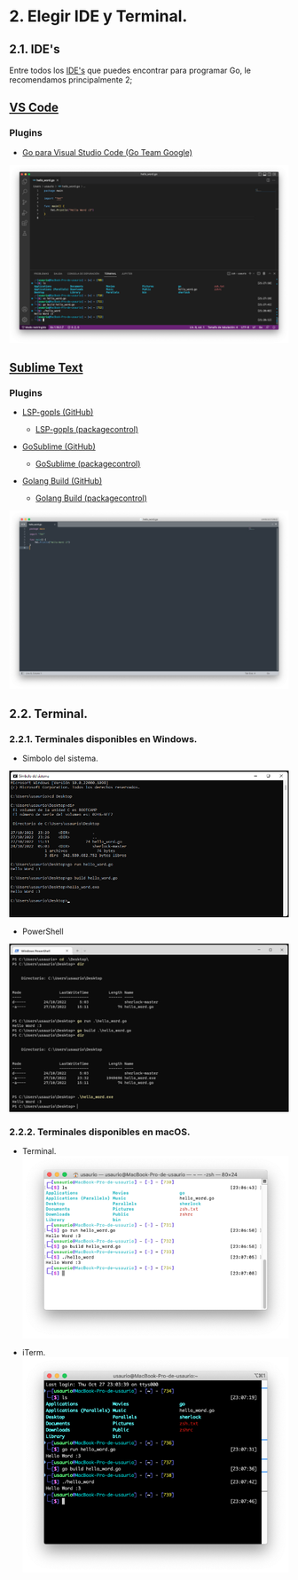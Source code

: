 
# 2. Elegir IDE y Terminal.

## 2.1. IDE's

Entre todos los [IDE's](https://github.com/golang/go/wiki/IDEsAndTextEditorPlugins) que puedes encontrar para programar Go, le recomendamos principalmente 2;

## [VS Code](https://code.visualstudio.com/download)
### Plugins
- [Go para Visual Studio Code (Go Team Google)](https://marketplace.visualstudio.com/items?itemName=golang.go)

![VSCode Hello Work](Imagenes/VS%20Code.png)

## [Sublime Text](https://www.sublimetext.com/download)

### Plugins
- [LSP-gopls (GitHub)](https://github.com/sublimelsp/LSP-gopls)
    - [LSP-gopls (packagecontrol)](https://packagecontrol.io/packages/LSP-gopls)

- [GoSublime (GitHub)](https://github.com/DisposaBoy/GoSublime)
    - [GoSublime (packagecontrol)](https://packagecontrol.io/packages/GoSublime)

- [Golang Build (GitHub)](https://github.com/golang/sublime-build)
    - [Golang Build (packagecontrol)](https://packagecontrol.io/packages/Golang%20Build)

![Sublime Text Hello Work](Imagenes/Sublime%20Text%20Hello%20Work.png)

## 2.2. Terminal.

### 2.2.1. Terminales disponibles en Windows.
- Simbolo del sistema.

![Simbolo del sistema](Imagenes/Simbolo%20del%20sistema.png)

- PowerShell

![PowerShell](Imagenes/PowerShell.png)
### 2.2.2. Terminales disponibles en macOS.
- Terminal.
![Terminal](Imagenes/Terminal.png)

- iTerm.
![iTerm](Imagenes/iTerm.png)
